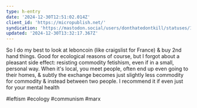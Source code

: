 ```yaml
---
type: h-entry
date: '2024-12-30T12:51:02.014Z'
client_id: 'https://micropublish.net/'
syndication: 'https://mastodon.social/users/donthatedontkill/statuses/113742021905104976'
updated: '2024-12-30T13:32:17.367Z'
---
```

So I do my best to look at leboncoin (like craigslist for France) & buy 2nd hand things. Good for ecological reasons of course, but I forgot about a pleasant side effect: resisting commodity fetishism, even if in a small, personal way. When it's local, you meet people, often end up even going to their homes, & subtly the exchange becomes just slightly less commodity for commodity & instead between two people. I recommend it if even just for your mental health

#leftism #ecology #communism #marx
